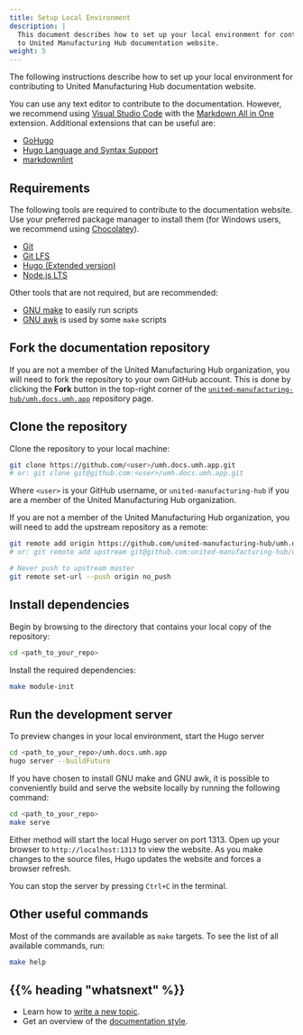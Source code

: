 ```yaml
---
title: Setup Local Environment
description: |
  This document describes how to set up your local environment for contributing
  to United Manufacturing Hub documentation website.
weight: 5
---
```


The following instructions describe how to set up your local environment for
contributing to United Manufacturing Hub documentation website.

You can use any text editor to contribute to the documentation. However, we
recommend using [Visual Studio Code](https://code.visualstudio.com/) with the
[Markdown All in One](https://marketplace.visualstudio.com/items?itemName=yzhang.markdown-all-in-one)
extension. Additional extensions that can be useful are:

- [GoHugo](https://marketplace.visualstudio.com/items?itemName=phoenisx.gohugo)
- [Hugo Language and Syntax Support](https://marketplace.visualstudio.com/items?itemName=budparr.language-hugo-vscode)
- [markdownlint](https://marketplace.visualstudio.com/items?itemName=DavidAnson.vscode-markdownlint)

## Requirements

The following tools are required to contribute to the documentation website. Use
your preferred package manager to install them (for Windows users, we recommend
using [Chocolatey](https://chocolatey.org/)).

- [Git](https://git-scm.com/)
- [Git LFS](https://git-lfs.com/)
- [Hugo (Extended version)](https://gohugo.io/)
- [Node.js LTS](https://nodejs.org/en/)

Other tools that are not required, but are recommended:

- [GNU make](https://www.gnu.org/software/make/) to easily run scripts
- [GNU awk](https://www.gnu.org/software/gawk/) is used by some `make` scripts

## Fork the documentation repository

If you are not a member of the United Manufacturing Hub organization, you will
need to fork the repository to your own GitHub account. This is done by clicking
the **Fork** button in the top-right corner of the
[`united-manufacturing-hub/umh.docs.umh.app`](https://github.com/united-manufacturing-hub/umh.docs.umh.app)
repository page.

## Clone the repository

Clone the repository to your local machine:

```sh
git clone https://github.com/<user>/umh.docs.umh.app.git
# or: git clone git@github.com:<user>/umh.docs.umh.app.git
```

Where `<user>` is your GitHub username, or `united-manufacturing-hub` if
you are a member of the United Manufacturing Hub organization.

If you are not a member of the United Manufacturing Hub organization, you will
need to add the upstream repository as a remote:

```sh
git remote add origin https://github.com/united-manufacturing-hub/umh.docs.umh.app.git
# or: git remote add upstream git@github.com:united-manufacturing-hub/umh.docs.umh.app.git

# Never push to upstream master
git remote set-url --push origin no_push
```

## Install dependencies

Begin by browsing to the directory that contains your local copy of the repository:

```sh
cd <path_to_your_repo>
```

Install the required dependencies:

```sh
make module-init
```

## Run the development server

To preview changes in your local environment, start the Hugo server

```sh
cd <path_to_your_repo>/umh.docs.umh.app
hugo server --buildFuture
```

If you have chosen to install GNU make and GNU awk, it is possible to conveniently build and serve the website locally by running the following command:

```sh
cd <path_to_your_repo>
make serve
```

Either method will start the local Hugo server on port 1313. Open up your browser to
`http://localhost:1313` to view the website. As you make changes to the source
files, Hugo updates the website and forces a browser refresh.

You can stop the server by pressing `Ctrl+C` in the terminal.

## Other useful commands

Most of the commands are available as `make` targets. To see the list of all
available commands, run:

```sh
make help
```

## {{% heading "whatsnext" %}}

- Learn how to [write a new topic](/docs/development/contribute/documentation/write-new-topic/).
- Get an overview of the [documentation style](/docs/development/contribute/documentation/style/).
